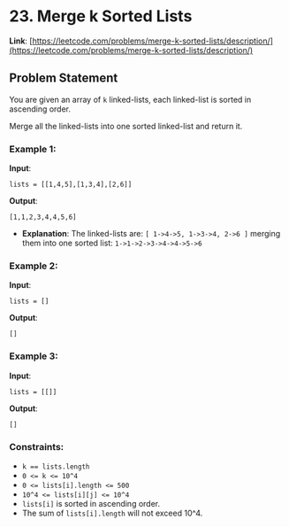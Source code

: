 # 23. Merge k Sorted Lists

**Link**: [https://leetcode.com/problems/merge-k-sorted-lists/description/](https://leetcode.com/problems/merge-k-sorted-lists/description/)

## Problem Statement

You are given an array of `k` linked-lists, each linked-list is sorted in ascending order.

Merge all the linked-lists into one sorted linked-list and return it.

### Example 1:

**Input**: 
```
lists = [[1,4,5],[1,3,4],[2,6]]

```
**Output**: 
```
[1,1,2,3,4,4,5,6]
```
* **Explanation**: The linked-lists are: `[ 1->4->5, 1->3->4, 2->6 ]` merging them into one sorted list: `1->1->2->3->4->4->5->6`

### Example 2:

**Input**: 
```
lists = []

```
**Output**: 
```
[]
```


### Example 3:

**Input**: 
```
lists = [[]]

```
**Output**: 
```
[]
```

### Constraints:

- `k == lists.length`
- `0 <= k <= 10^4`
- `0 <= lists[i].length <= 500`
- `10^4 <= lists[i][j] <= 10^4`
- `lists[i]` is sorted in ascending order.
- The sum of `lists[i].length` will not exceed 10^4.
